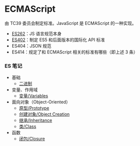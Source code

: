 # ECMAScript
由 TC39 委员会制定标准。JavaScript 是 ECMAScript 的一种实现。
+ [ES262](http://www.ecma-international.org/publications/standards/Ecma-262.htm)：JS 语言规范本身
+ [ES402](http://www.ecma-international.org/publications/standards/Ecma-402.htm)：制定 ES5 和后面版本的国际化 API 标准
+ ES404：JSON 规范
+ ES414：规定了和 ECMAScript 相关的标准有哪些（即上述 3 条）

### ES 笔记
+ 基础
  - [二进制](3-binary.md)
+ 变量、作用域
  - [变量/Variables](1-variables.md)
+ 面向对象（Object-Oriented）
  - [原型/Prototype](2-prototypes.md)
  - [创建对象/Object Creation](1-object-creation.md)
  - [继承/Inheritance](1-inheritance.md)
  - [类/Class](1-classes.md)
+ 函数
  - [闭包/Closure](0-closures.md)
